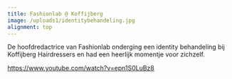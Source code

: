 ```yaml
---
title: Fashionlab @ Koffijberg
image: /uploads1/identitybehandeling.jpg
alignment: top
---
```


De hoofdredactrice van Fashionlab onderging een identity behandeling bij Koffijberg Hairdressers en had een heerlijk momentje voor zichzelf.

https://www.youtube.com/watch?v=epn1S0LuBz8